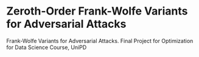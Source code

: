 # Zeroth-Order Frank-Wolfe Variants for Adversarial Attacks
Frank-Wolfe Variants for Adversarial Attacks. Final Project for Optimization for Data Science Course, UniPD

